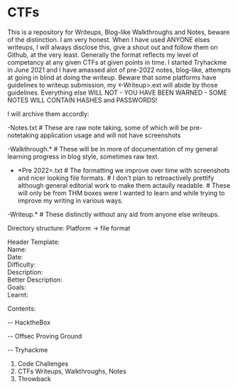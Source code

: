 # CTFs
This is a repository for Writeups, Blog-like Walkthroughs and Notes, beware of the distinction. 
I am very honest. When I have used ANYONE elses writeups, I will always disclose this, give a shout out and follow them on Github, at the very least. Generally the format reflects my level of competancy at any given CTFs at given points in time. I started Tryhackme in June 2021 and I have amassed alot of pre-2022 notes, blog-like, attempts at going in blind at doing the writeup. Beware that some platforms have guidelines to writeup submission, my <CTF><-Writeup>.ext will abide by those guidelines. Everything else WILL NOT - YOU HAVE BEEN WARNED - SOME NOTES WILL CONTAIN HASHES and PASSWORDS! 

I will archive them accordly:

<CTF-NAME>-Notes.txt    # These are raw note taking, some of which will be pre-notetaking application usage and will not have screenshots
  
<CTF-NAME>-Walkthrough.*      # These will be in more of documentation of my general learning progress in blog style, sometimes raw text.
- *Pre 2022=.txt        # The formatting we improve over time with screenshots and nicer looking file formats.
                        # I don't plan to retroactively prettify although general editorial work to make them actaully readable.
                        # These will only be from THM boxes were I wanted to learn and while trying to improve my writing in various ways.
  
<CTF-NAME>-Writeup.*    # These distinctly without any aid from anyone else writeups.

Directory structure:
Platform -> file format

Header Template:  
Name:  
Date:  
Difficulty:  
Description:  
Better Description:  
Goals:  
Learnt:  

  
Contents:

-- HacktheBox
  
-- Offsec Proving Ground
  
-- Tryhackme 
  1. Code Challenges
  1. CTFs Writeups, Walkthroughs, Notes
  1. Throwback 
  
  
